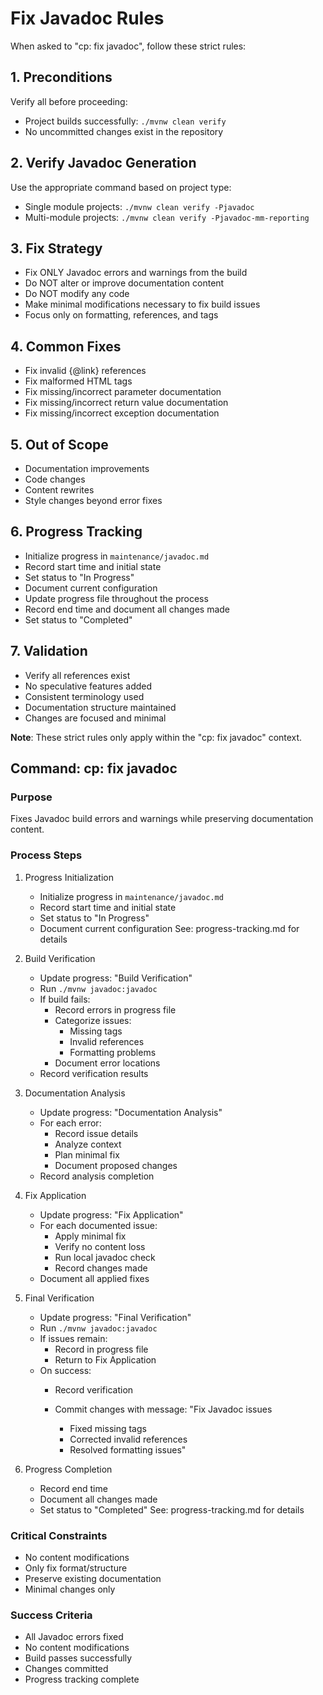 # Fix Javadoc Rules

When asked to "cp: fix javadoc", follow these strict rules:

## 1. Preconditions
Verify all before proceeding:
- Project builds successfully: `./mvnw clean verify`
- No uncommitted changes exist in the repository

## 2. Verify Javadoc Generation
Use the appropriate command based on project type:
- Single module projects: `./mvnw clean verify -Pjavadoc`
- Multi-module projects: `./mvnw clean verify -Pjavadoc-mm-reporting`

## 3. Fix Strategy
- Fix ONLY Javadoc errors and warnings from the build
- Do NOT alter or improve documentation content
- Do NOT modify any code
- Make minimal modifications necessary to fix build issues
- Focus only on formatting, references, and tags

## 4. Common Fixes
- Fix invalid {@link} references
- Fix malformed HTML tags
- Fix missing/incorrect parameter documentation
- Fix missing/incorrect return value documentation
- Fix missing/incorrect exception documentation

## 5. Out of Scope
- Documentation improvements
- Code changes
- Content rewrites
- Style changes beyond error fixes

## 6. Progress Tracking
- Initialize progress in `maintenance/javadoc.md`
- Record start time and initial state
- Set status to "In Progress"
- Document current configuration
- Update progress file throughout the process
- Record end time and document all changes made
- Set status to "Completed"

## 7. Validation
- Verify all references exist
- No speculative features added
- Consistent terminology used
- Documentation structure maintained
- Changes are focused and minimal

**Note**: These strict rules only apply within the "cp: fix javadoc" context.

## Command: cp: fix javadoc

### Purpose
Fixes Javadoc build errors and warnings while preserving documentation content.

### Process Steps

1. Progress Initialization
   - Initialize progress in `maintenance/javadoc.md`
   - Record start time and initial state
   - Set status to "In Progress"
   - Document current configuration
   See: progress-tracking.md for details

2. Build Verification
   - Update progress: "Build Verification"
   - Run `./mvnw javadoc:javadoc`
   - If build fails:
     * Record errors in progress file
     * Categorize issues:
       - Missing tags
       - Invalid references
       - Formatting problems
     * Document error locations
   - Record verification results

3. Documentation Analysis
   - Update progress: "Documentation Analysis"
   - For each error:
     * Record issue details
     * Analyze context
     * Plan minimal fix
     * Document proposed changes
   - Record analysis completion

4. Fix Application
   - Update progress: "Fix Application"
   - For each documented issue:
     * Apply minimal fix
     * Verify no content loss
     * Run local javadoc check
     * Record changes made
   - Document all applied fixes

5. Final Verification
   - Update progress: "Final Verification"
   - Run `./mvnw javadoc:javadoc`
   - If issues remain:
     * Record in progress file
     * Return to Fix Application
   - On success:
     * Record verification
     * Commit changes with message:
       "Fix Javadoc issues
       
       - Fixed missing tags
       - Corrected invalid references
       - Resolved formatting issues"

6. Progress Completion
   - Record end time
   - Document all changes made
   - Set status to "Completed"
   See: progress-tracking.md for details

### Critical Constraints
- No content modifications
- Only fix format/structure
- Preserve existing documentation
- Minimal changes only

### Success Criteria
- All Javadoc errors fixed
- No content modifications
- Build passes successfully
- Changes committed
- Progress tracking complete
